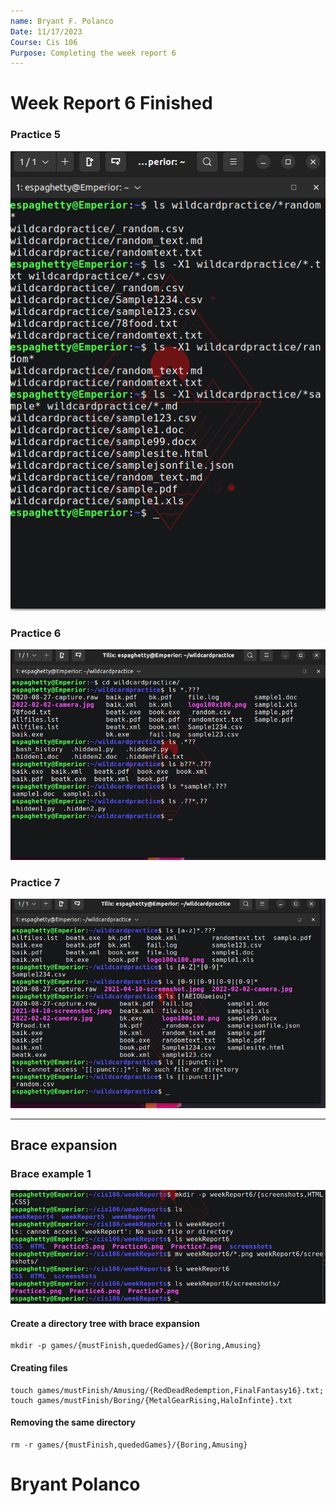```yaml
---
name: Bryant F. Polanco
Date: 11/17/2023
Course: Cis 106
Purpose: Completing the week report 6
---
```


# Week Report 6 Finished

### Practice 5
![Practice5](screenshots/Practice5.png "Practice 5 solution")
### Practice 6
![Practice6](screenshots/Practice6.png "Practice 6 solution")
### Practice 7
![Practice7](screenshots/Practice7.png "Practice 7 solution")

----

## Brace expansion

### Brace example 1
![BraceExample](screenshots/brace.png)
 
#### Create a directory tree with brace expansion
```
mkdir -p games/{mustFinish,quededGames}/{Boring,Amusing}
```
#### Creating files
```
touch games/mustFinish/Amusing/{RedDeadRedemption,FinalFantasy16}.txt; touch games/mustFinish/Boring/{MetalGearRising,HaloInfinte}.txt
```

#### Removing the same directory
```
rm -r games/{mustFinish,quededGames}/{Boring,Amusing}
```

# Bryant Polanco